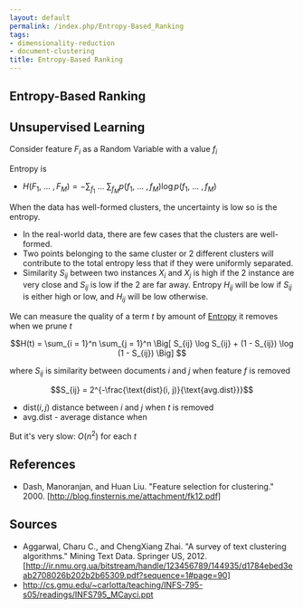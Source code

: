 ```yaml
---
layout: default
permalink: /index.php/Entropy-Based_Ranking
tags:
- dimensionality-reduction
- document-clustering
title: Entropy-Based Ranking
---
```

## Entropy-Based Ranking


## Unsupervised Learning
Consider feature $F_i$ as  a Random Variable with a value $f_i$ 

Entropy is
- $H(F_1, \ ... \ , F_M) = - \sum_{f_1}  \ ... \ \sum_{f_M} p(f_1, \ ... \ , f_M) \log p(f_1, \ ... \ , f_M)$

When the data has well-formed clusters, the uncertainty is low so is the entropy.  
- In the real-world data, there are few cases that the clusters are well-formed.
- Two points belonging to the same cluster or 2 different clusters will contribute to the total entropy less that if they were uniformly separated. 
- Similarity $S_{ij}$ between two instances $X_i$ and $X_j$ is high if the 2 instance are very close and $S_{ij}$ is low if the 2 are far away. Entropy $H_{ij}$ will be low if $S_{ij}$ is either high or low, and $H_{ij}$ will be low otherwise.


We can measure the quality of a term $t$ by amount of [Entropy](Entropy) it removes when we prune $t$ 

$$H(t) = \sum_{i = 1}^n \sum_{j = 1}^n \Big[  S_{ij} \log S_{ij} + (1 - S_{ij}) \log (1 - S_{ij}) \Big] $$

where $S_{ij}$ is similarity between documents $i$ and $j$ when feature $f$ is removed 

$$S_{ij} = 2^{-\frac{\text{dist}(i, j)}{\text{avg.dist}}}$$

- $\text{dist}(i, j)$ distance between $i$ and $j$ when $t$ is removed 
- $\text{avg.dist}$ - average distance when 


But it's very slow: $O(n^2)$ for each $t$



## References
- Dash, Manoranjan, and Huan Liu. "Feature selection for clustering." 2000. [http://blog.finsternis.me/attachment/fk12.pdf]

## Sources
- Aggarwal, Charu C., and ChengXiang Zhai. "A survey of text clustering algorithms." Mining Text Data. Springer US, 2012. [http://ir.nmu.org.ua/bitstream/handle/123456789/144935/d1784ebed3eab2708026b202b2b65309.pdf?sequence=1#page=90]
- http://cs.gmu.edu/~carlotta/teaching/INFS-795-s05/readings/INFS795_MCayci.ppt
